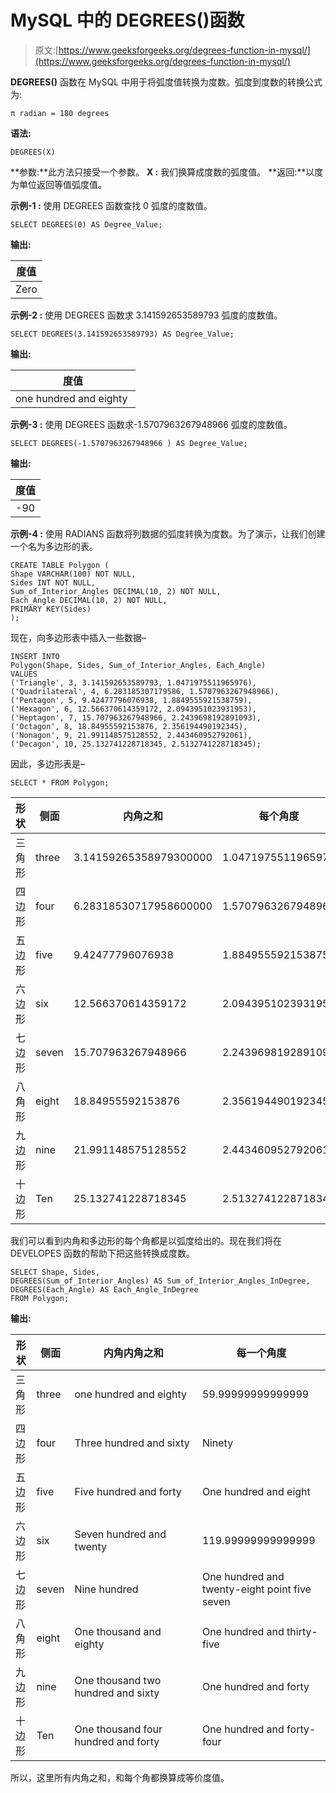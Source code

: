 # MySQL 中的 DEGREES()函数

> 原文:[https://www.geeksforgeeks.org/degrees-function-in-mysql/](https://www.geeksforgeeks.org/degrees-function-in-mysql/)

**DEGREES()** 函数在 MySQL 中用于将弧度值转换为度数。弧度到度数的转换公式为:

```
π radian = 180 degrees 

```

**语法:**

```
DEGREES(X)

```

**参数:**此方法只接受一个参数。
**X :** 我们换算成度数的弧度值。
**返回:**以度为单位返回等值弧度值。

**示例-1 :** 使用 DEGREES 函数查找 0 弧度的度数值。

```
SELECT DEGREES(0) AS Degree_Value;

```

**输出:**

| 度值 |
| --- |
| Zero |

**示例-2 :** 使用 DEGREES 函数求 3.141592653589793 弧度的度数值。

```
SELECT DEGREES(3.141592653589793) AS Degree_Value;

```

**输出:**

| 度值 |
| --- |
| one hundred and eighty  |

**示例-3 :** 使用 DEGREES 函数求-1.5707963267948966 弧度的度数值。

```
SELECT DEGREES(-1.5707963267948966 ) AS Degree_Value;

```

**输出:**

| 度值 |
| --- |
| -90 |

**示例-4 :** 使用 RADIANS 函数将列数据的弧度转换为度数。为了演示，让我们创建一个名为多边形的表。

```
CREATE TABLE Polygon (
Shape VARCHAR(100) NOT NULL,
Sides INT NOT NULL,
Sum_of_Interior_Angles DECIMAL(10, 2) NOT NULL,
Each_Angle DECIMAL(10, 2) NOT NULL,
PRIMARY KEY(Sides)
);

```

现在，向多边形表中插入一些数据–

```
INSERT INTO  
Polygon(Shape, Sides, Sum_of_Interior_Angles, Each_Angle)
VALUES
('Triangle', 3, 3.141592653589793, 1.0471975511965976),
('Quadrilateral', 4, 6.283185307179586, 1.5707963267948966),
('Pentagon', 5, 9.42477796076938, 1.8849555921538759),
('Hexagon', 6, 12.566370614359172, 2.0943951023931953),
('Heptagon', 7, 15.707963267948966, 2.2439698192891093),
('Octagon', 8, 18.84955592153876, 2.356194490192345),
('Nonagon', 9, 21.991148575128552, 2.443460952792061),
('Decagon', 10, 25.132741228718345, 2.5132741228718345);

```

因此，多边形表是–

```
SELECT * FROM Polygon;

```

| 形状 | 侧面 | 内角之和 | 每个角度 |
| --- | --- | --- | --- |
| 三角形 | three | 3.14159265358979300000 | 1.0471975511965976 |
| 四边形 | four | 6.28318530717958600000 | 1.5707963267948966 |
| 五边形 | five | 9.42477796076938 | 1.8849555921538759 |
| 六边形 | six | 12.566370614359172 | 2.0943951023931953 |
| 七边形 | seven | 15.707963267948966 | 2.2439698192891093 |
| 八角形 | eight | 18.84955592153876 | 2.356194490192345 |
| 九边形 | nine | 21.991148575128552 | 2.443460952792061 |
| 十边形 | Ten | 25.132741228718345 | 2.5132741228718345 |

我们可以看到内角和多边形的每个角都是以弧度给出的。现在我们将在 DEVELOPES 函数的帮助下把这些转换成度数。

```
SELECT Shape, Sides, 
DEGREES(Sum_of_Interior_Angles) AS Sum_of_Interior_Angles_InDegree, 
DEGREES(Each_Angle) AS Each_Angle_InDegree
FROM Polygon;

```

**输出:**

| 形状 | 侧面 | 内角内角之和 | 每一个角度 |
| --- | --- | --- | --- |
| 三角形 | three | one hundred and eighty  | 59.99999999999999 |
| 四边形 | four | Three hundred and sixty | Ninety |
| 五边形 | five | Five hundred and forty | One hundred and eight |
| 六边形 | six | Seven hundred and twenty | 119.99999999999999 |
| 七边形 | seven | Nine hundred | One hundred and twenty-eight point five seven |
| 八角形 | eight | One thousand and eighty | One hundred and thirty-five |
| 九边形 | nine | One thousand two hundred and sixty | One hundred and forty |
| 十边形 | Ten | One thousand four hundred and forty | One hundred and forty-four |

所以，这里所有内角之和，和每个角都换算成等价度值。